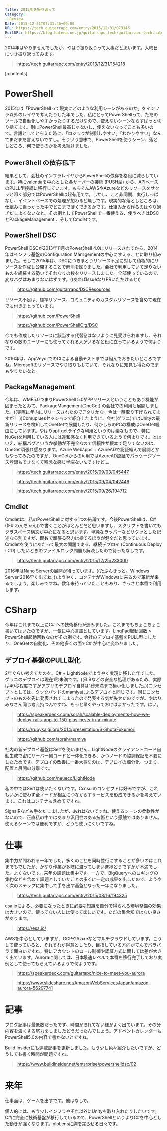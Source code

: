 ```yaml
---
Title: 2015年を振り返って
Category:
- Review
Date: 2015-12-31T07:31:46+09:00
URL: https://tech.guitarrapc.com/entry/2015/12/31/073146
EditURL: https://blog.hatena.ne.jp/guitarrapc_tech/guitarrapc-tech.hatenablog.com/atom/entry/6653586347150826177
---
```


2014年はやりませんでしたが、やはり振り返りって大事だと思います。大晦日につき振り返ってみます。

> https://tech.guitarrapc.com/entry/2013/12/31/154218


[:contents]

# PowerShell

2015年は「PowerShellって現実にどのような利用シーンがあるのか」をインフラ以外のレイヤで考えたりした年でした。私にとってPowerShellって、ただのツールで自動化しやすかったりするだけなので、使えないシーンならすぱっと切り捨てます。別にPowerShell最高じゃないし、使えないなってことも多いので。言語としてとらえた時に、「ロジックが制御しやすい」「わかりやすい」なんてまだまだ言えないですし。そういう意味で、PowerShellを使うシーン、落としどころ、何で使うのかを考え続けました。

## PowerShell の依存低下

結果として、会社のインフラレイヤからPowerShellの依存を格段に減らしています。特に[valentia](https://github.com/guitarrapc/valentia)を中心とした各サーバーの接続 (PUSH型) から、APIベースのPULL型接続に移行しています。もちろんAWSやAzureなどのリソースをサクッと叩く部分ではPowerShellは超有用です。しかし、こと非同期、実行しっぱなし、イベントベースでの処理が加わると無しです。現実的な落としどころは、仕組みに乗っかった中でどこまで薄くできるかです。仕組みから作るのはやり過ぎだしよくないなと。その例としてPowerShellで一番使える、使うべきはDSCとPackageManagement 、そしてCmdletです。

## PowerShell DSC

PowerShell DSCが2013年11月のPowerShell 4.0にリリースされてから、2014年はインフラ基盤のConfiguration Managementの中心にすえることに取り組みました。そして2015年は、DSCにつきまとうリソース不足に対して積極的にリソースを作成し公開することで解消を図りました。会社で利用していて足りないものを網羅する勢いでそれなりの数をリリースしました。全部使っているので、変なバグはあまりないはずです。((あればIssueなりPRいただけると))

> https://github.com/guitarrapc/DSCResources

リソース不足は、標準リソース、コミュニティのカスタムリソースを含めて現在でも付きまとっています。

> https://github.com/PowerShell

> https://github.com/PowerShellOrg/DSC

今でも作成したリソースに該当する代替品はないように見受けられますし、それなりの数のユーザーにも使ってくれる人がいるなど役に立っているようで何よりです。

2016年は、AppVeyorでのCIによる自動テストまでは組んでおきたいところですね。Microsoftのリソースでやり取りもしていて、それなりに知見も得たのでまぁやりたいなと。

## PackageManagement

今年は、WMF5.0つまりPowerShell 5.0がPPリリースということもあり機能が固まったとみて、PackageMangement(OneGet) の会社での利用も展開しました。((実際に年内にリリースされたのでアタリかな。今は一時取り下げられてますが！ ))Comupluesセッションで紹介したように、会社(グラニ)ではUnityの最新リリースを検知してOneGetで展開したり、何かしらのPCの構成はOneGet経由にしています。やはりapt-getライクな利用というのは楽なもので、特にNuGetを利用している人には違和感なく利用できているようで何よりです。とはいえ、結構バグというか挙動が不完全なので信頼性が根本で足りてないのは、OneGet頑張れ感あります。Azure WebApps + AzureADで認証組んで展開とかもやってみたのですが、OneGetからの利用ではAzureAD認証でパッケージソース登録もできなくて残念な感じ半端ないんですけど..。

> https://tech.guitarrapc.com/entry/2015/09/03/045447

> https://tech.guitarrapc.com/entry/2015/09/04/042449

> https://tech.guitarrapc.com/entry/2015/09/26/194712

## Cmdlet

Cmdletは、私のPowerShellに対する1つの結論です。今後PowerShellは、C# ((F# わんちゃん))で書くことがほとんどだと思いますし、スクリプトを書いてもクラスベース構文が中心になると思います。単純なラッパーなどサクッとした記述なら別ですが、関数で頑張る努力は捨てるほうが健全だと思っています。Cmdletを使うにあたって最大の問題である、継続デプロイ (Continuous Deploy : CD) したいときのファイルロック問題も解決したので待ったなしです。

> https://tech.guitarrapc.com/entry/2015/12/25/233000

2016年はNano Serverの展開が待っています。((たぶんきっと。Windows Server 2016早く出てね。))ようやく、コンテナがWindowsに来るので革新が来るでしょう。楽しみですね。数年来待っていたこともあり、さっさと本番で利用します。

# CSharp

今年はこれまで以上にC# への技術移行が進みました。これまでもちょこちょこ書いてはいたのですが、一気に中心言語としています。LinqPad起動回数 > PowerShell起動回数なのがその例です。会社のデプロイ基盤をPULL型にしたり、OneGetの自動化、その他多くの面でC# が中心に変わりました。

## デプロイ基盤のPULL型化

2年ぐらい考えてたのを、C# + LightNodeでようやく実現に移した年でした。グラニのデプロイは現在1秒未満です。((ELBなどの安全な処理があるため、実際は40秒程度ですがアプリのデプロイ自体は1秒未満まで極小化しました。))コンセプトとしては、クックパッドのmamiyaによるデプロイと同じです。同じコンセプトのものを先に発表されてしまったので発表する気が失せたのですが。やはりみなさん同じ考え持つんですね、もっと早くやっておけばよかったです。はい。

> https://speakerdeck.com/sorah/scalable-deployments-how-we-deploy-rails-app-to-150-plus-hosts-in-a-minute

> https://rubykaigi.org/2014/presentation/S-ShotaFukumori

> https://github.com/sorah/mamiya

社内の新デプロイ基盤はSerfを使いません、LightNodeのクライアントコード自動生成で密にサーバー側コードと一体化できる、かつノードの協調保証を不要にしたためです。デプロイの改善に一番大事なのは、デプロイの細分化。つまり、配置と展開の分離です。

> https://github.com/neuecc/LightNode

私の中ではSerfは使いたくないです。Consulのコンセプトは好みですが、これもいかに使わず全ノードが相互につながらずサービスを形成できるかを考えています。これはコンテナも含めてですね。

SignalRなども手をだしましたが、あれはないですね。使えるシーンの柔軟性がないので、正直私の中ではあまり汎用性のある技術という感触ではありません。使えるシーンでは便利ですが、どうも使いにくいですね。



# 仕事

集中力が問われる一年でした。多くのことを同時並行にすることが多いのはこれまでもでしたが、かなり作業が多岐に渡ってしまい進捗どうですかが不満でした。よくないです。来年の課題は集中です。一方で、BigQueryへのロギングの集約などを含めて課題としていたことの多くに一定の成果を出したので、ようやく次のステップに集中して手を出す基盤となった一年になりました。

> https://tech.guitarrapc.com/entry/2015/08/16/194325

esa.ioによる、必要になったときに必要な知識を自分で得られる環境整備の効果は大きいので、使ってない人には使ってほしいです。ただの集合知ではない良さがあります。

> https://esa.io/

AWSを中心としていますが、GCPやAzureなどマルチクラウドしています。こうして使っていると、それぞれが得意としたり、目指している方向がてんでバラバラで面白いですね。特にアカウントのロール制御や認証方式に関しては差が大きく出ています。Auroraに関しては、日本最速レベルで本番を移行完了しており実例として使ってもらえているようで何よりです。

> https://speakerdeck.com/guitarrapc/nice-to-meet-you-aurora

> https://www.slideshare.net/AmazonWebServicesJapan/amazon-aurora-56297741


# 記事

ブログ記事は最低数だったです、時間が取れてない様がよく出ています。その分内容を濃くする努力をしましたどうだったんでしょう。アドベントカレンダーもPowerShell5.0の内容で書かないとですね。

Build Insiderにも連載記事を更新しました。もう少し色々紹介したいですが、どうしても書く時間が問題ですね。

> https://www.buildinsider.net/enterprise/powershelldsc/02

# 来年

仕事面は、ゲームを出すです。他はなしで。

個人的には、もう少しインフラやそれ以外にUnityを取り入れたりしたいです。C#に完全に技術基盤が移行しているので、PowerShellというよりC#を中心とした動きが強くなります。oloLensに胸を躍らせる日々です。
